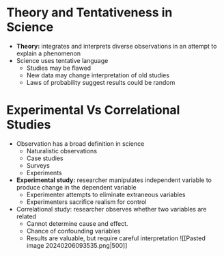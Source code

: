 # Theory and Tentativeness in Science
- **Theory:** integrates and interprets diverse observations in an attempt to explain a phenomenon
- Science uses tentative language
	- Studies may be flawed
	- New data may change interpretation of old studies
	- Laws of probability suggest results could be random
# Experimental Vs Correlational Studies
- Observation has a broad definition in science
	- Naturalistic observations
	- Case studies
	- Surveys
	- Experiments
- **Experimental study:** researcher manipulates independent variable to produce change in the dependent variable
	- Experimenter attempts to eliminate extraneous variables
	- Experimenters sacrifice realism for control
- Correlational study: researcher observes whether two variables are related
	- Cannot determine cause and effect.
	- Chance of confounding variables
	- Results are valuable, but require careful interpretation
![[Pasted image 20240206093535.png|500]]

